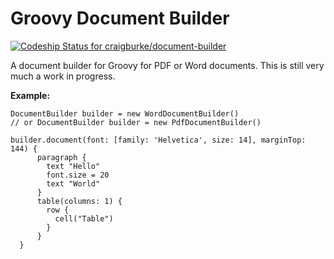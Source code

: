 Groovy Document Builder
================
[ ![Codeship Status for craigburke/document-builder](https://codeship.com/projects/c4c04780-74d2-0132-8185-6662d475f668/status?branch=master)](https://codeship.com/projects/55079)

A document builder for Groovy for PDF or Word documents. This is still very much a work in progress.

**Example:**
```
DocumentBuilder builder = new WordDocumentBuilder()
// or DocumentBuilder builder = new PdfDocumentBuilder()

builder.document(font: [family: 'Helvetica', size: 14], marginTop: 144) {
      paragraph {
        text "Hello"
        font.size = 20
        text "World"
      }
      table(columns: 1) {
        row {
          cell("Table")
        }
      }
  }
```
